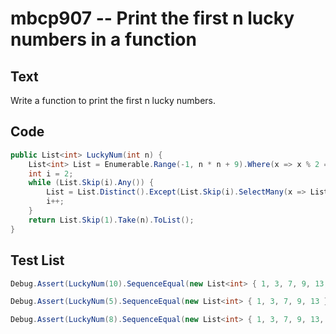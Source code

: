 # mbcp907 -- Print the first n lucky numbers in a function

## Text

Write a function to print the first n lucky numbers.

## Code

```csharp
public List<int> LuckyNum(int n) {
    List<int> List = Enumerable.Range(-1, n * n + 9).Where(x => x % 2 == 0).ToList();
    int i = 2;
    while (List.Skip(i).Any()) {
        List = List.Distinct().Except(List.Skip(i).SelectMany(x => List.SkipWhile(y => y % x == 0))).ToList();
        i++;
    }
    return List.Skip(1).Take(n).ToList();
}
```

## Test List

```csharp
Debug.Assert(LuckyNum(10).SequenceEqual(new List<int> { 1, 3, 7, 9, 13, 15, 21, 25, 31, 33 }));
```

```csharp
Debug.Assert(LuckyNum(5).SequenceEqual(new List<int> { 1, 3, 7, 9, 13 }));
```

```csharp
Debug.Assert(LuckyNum(8).SequenceEqual(new List<int> { 1, 3, 7, 9, 13, 15, 21, 25 }));
```
